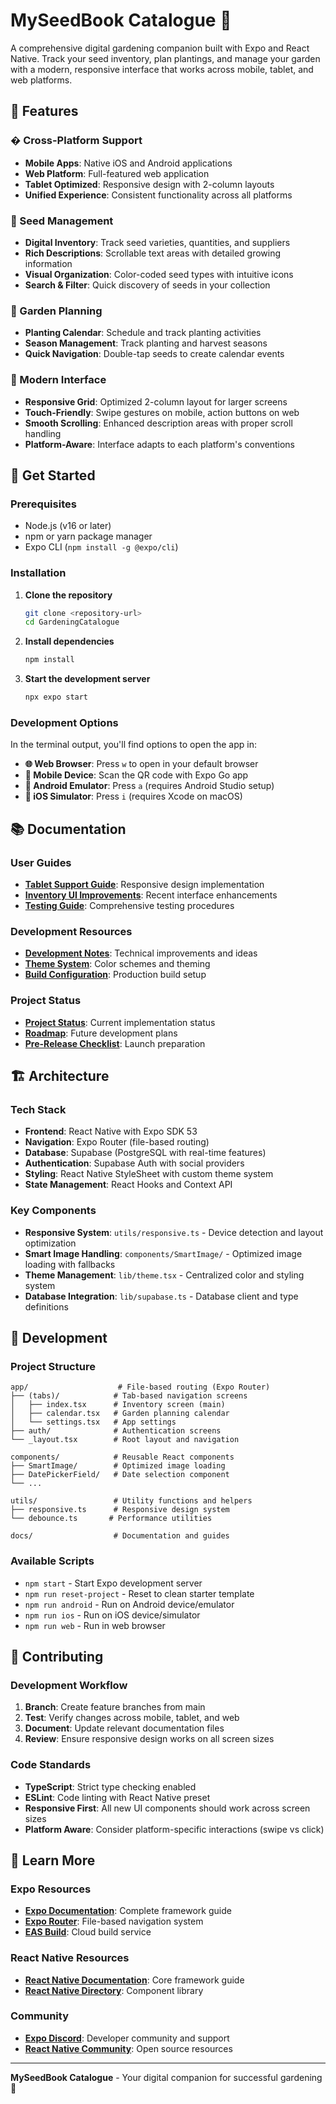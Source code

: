 # MySeedBook Catalogue 🌱

A comprehensive digital gardening companion built with Expo and React Native. Track your seed inventory, plan plantings, and manage your garden with a modern, responsive interface that works across mobile, tablet, and web platforms.

## 🌟 Features

### � Cross-Platform Support
- **Mobile Apps**: Native iOS and Android applications
- **Web Platform**: Full-featured web application  
- **Tablet Optimized**: Responsive design with 2-column layouts
- **Unified Experience**: Consistent functionality across all platforms

### 🌿 Seed Management
- **Digital Inventory**: Track seed varieties, quantities, and suppliers
- **Rich Descriptions**: Scrollable text areas with detailed growing information
- **Visual Organization**: Color-coded seed types with intuitive icons
- **Search & Filter**: Quick discovery of seeds in your collection

### 📅 Garden Planning
- **Planting Calendar**: Schedule and track planting activities
- **Season Management**: Track planting and harvest seasons
- **Quick Navigation**: Double-tap seeds to create calendar events

### 🎨 Modern Interface
- **Responsive Grid**: Optimized 2-column layout for larger screens
- **Touch-Friendly**: Swipe gestures on mobile, action buttons on web
- **Smooth Scrolling**: Enhanced description areas with proper scroll handling
- **Platform-Aware**: Interface adapts to each platform's conventions

## 🚀 Get Started

### Prerequisites
- Node.js (v16 or later)
- npm or yarn package manager
- Expo CLI (`npm install -g @expo/cli`)

### Installation

1. **Clone the repository**
   ```bash
   git clone <repository-url>
   cd GardeningCatalogue
   ```

2. **Install dependencies**
   ```bash
   npm install
   ```

3. **Start the development server**
   ```bash
   npx expo start
   ```

### Development Options

In the terminal output, you'll find options to open the app in:

- **🌐 Web Browser**: Press `w` to open in your default browser
- **📱 Mobile Device**: Scan the QR code with Expo Go app
- **🤖 Android Emulator**: Press `a` (requires Android Studio setup)
- **🍎 iOS Simulator**: Press `i` (requires Xcode on macOS)

## 📚 Documentation

### User Guides
- **[Tablet Support Guide](docs/TABLET_SUPPORT.md)**: Responsive design implementation
- **[Inventory UI Improvements](docs/INVENTORY_UI_IMPROVEMENTS.md)**: Recent interface enhancements
- **[Testing Guide](docs/TESTING_GUIDE.md)**: Comprehensive testing procedures

### Development Resources  
- **[Development Notes](docs/DEVELOPMENT_NOTES.md)**: Technical improvements and ideas
- **[Theme System](docs/THEME_SYSTEM.md)**: Color schemes and theming
- **[Build Configuration](docs/EAS_BUILD_FIXES.md)**: Production build setup

### Project Status
- **[Project Status](PROJECT_STATUS.md)**: Current implementation status
- **[Roadmap](ROADMAP.md)**: Future development plans
- **[Pre-Release Checklist](PRE_RELEASE_CHECKLIST.md)**: Launch preparation

## 🏗️ Architecture

### Tech Stack
- **Frontend**: React Native with Expo SDK 53
- **Navigation**: Expo Router (file-based routing)
- **Database**: Supabase (PostgreSQL with real-time features)
- **Authentication**: Supabase Auth with social providers
- **Styling**: React Native StyleSheet with custom theme system
- **State Management**: React Hooks and Context API

### Key Components
- **Responsive System**: `utils/responsive.ts` - Device detection and layout optimization
- **Smart Image Handling**: `components/SmartImage/` - Optimized image loading with fallbacks  
- **Theme Management**: `lib/theme.tsx` - Centralized color and styling system
- **Database Integration**: `lib/supabase.ts` - Database client and type definitions

## 🔧 Development

### Project Structure
```
app/                    # File-based routing (Expo Router)
├── (tabs)/            # Tab-based navigation screens
│   ├── index.tsx      # Inventory screen (main)
│   ├── calendar.tsx   # Garden planning calendar
│   └── settings.tsx   # App settings
├── auth/              # Authentication screens
└── _layout.tsx        # Root layout and navigation

components/            # Reusable React components
├── SmartImage/        # Optimized image loading
├── DatePickerField/   # Date selection component
└── ...

utils/                 # Utility functions and helpers
├── responsive.ts      # Responsive design system
└── debounce.ts       # Performance utilities

docs/                  # Documentation and guides
```

### Available Scripts
- `npm start` - Start Expo development server
- `npm run reset-project` - Reset to clean starter template
- `npm run android` - Run on Android device/emulator
- `npm run ios` - Run on iOS device/simulator  
- `npm run web` - Run in web browser

## 🌱 Contributing

### Development Workflow
1. **Branch**: Create feature branches from main
2. **Test**: Verify changes across mobile, tablet, and web
3. **Document**: Update relevant documentation files
4. **Review**: Ensure responsive design works on all screen sizes

### Code Standards
- **TypeScript**: Strict type checking enabled
- **ESLint**: Code linting with React Native preset
- **Responsive First**: All new UI components should work across screen sizes
- **Platform Aware**: Consider platform-specific interactions (swipe vs click)

## 📖 Learn More

### Expo Resources
- **[Expo Documentation](https://docs.expo.dev/)**: Complete framework guide
- **[Expo Router](https://docs.expo.dev/router/introduction/)**: File-based navigation system
- **[EAS Build](https://docs.expo.dev/build/introduction/)**: Cloud build service

### React Native Resources
- **[React Native Documentation](https://reactnative.dev/)**: Core framework guide
- **[React Native Directory](https://reactnativedirectory.com/)**: Component library

### Community
- **[Expo Discord](https://chat.expo.dev)**: Developer community and support
- **[React Native Community](https://github.com/react-native-community)**: Open source resources

---

**MySeedBook Catalogue** - Your digital companion for successful gardening 🌱
